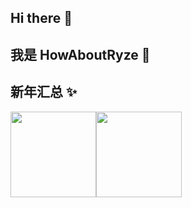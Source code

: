 ## Hi there 👋

## 我是 HowAboutRyze 🏡

## 新年汇总 ✨

<img align="" height="137px" src="https://github-readme-stats.vercel.app/api?username=HowAboutRyze&hide_title=true&hide_border=true&show_icons=true&include_all_commits=true&line_height=21&bg_color=0,EC6C6C,FFD479,FFFC79,73FA79&theme=graywhite&locale=cn" /><img align="" height="137px" src="https://github-readme-stats.vercel.app/api/top-langs/?username=HowAboutRyze&hide_title=true&hide_border=true&layout=compact&bg_color=0,73FA79,73FDFF,D783FF&theme=graywhite&locale=cn" />

